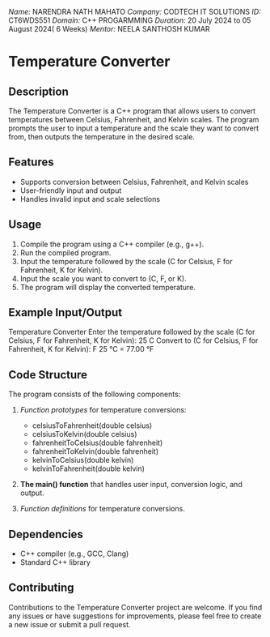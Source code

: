 *Name:* NARENDRA NATH MAHATO
*Company:* CODTECH IT SOLUTIONS
*ID:* CT6WDS551
*Domain:* C++ PROGARMMING
*Duration:* 20 July 2024 to 05 August 2024( 6 Weeks)
*Mentor:* NEELA SANTHOSH KUMAR

# Temperature Converter

## Description
The Temperature Converter is a C++ program that allows users to convert temperatures between Celsius, Fahrenheit, and Kelvin scales. The program prompts the user to input a temperature and the scale they want to convert from, then outputs the temperature in the desired scale.

## Features
- Supports conversion between Celsius, Fahrenheit, and Kelvin scales
- User-friendly input and output
- Handles invalid input and scale selections

## Usage
1. Compile the program using a C++ compiler (e.g., g++).
2. Run the compiled program.
3. Input the temperature followed by the scale (C for Celsius, F for Fahrenheit, K for Kelvin).
4. Input the scale you want to convert to (C, F, or K).
5. The program will display the converted temperature.

## Example Input/Output

Temperature Converter
Enter the temperature followed by the scale (C for Celsius, F for Fahrenheit, K for Kelvin): 25 C
Convert to (C for Celsius, F for Fahrenheit, K for Kelvin): F
25 °C = 77.00 °F


## Code Structure
The program consists of the following components:

1. *Function prototypes* for temperature conversions:
   - celsiusToFahrenheit(double celsius)
   - celsiusToKelvin(double celsius)
   - fahrenheitToCelsius(double fahrenheit)
   - fahrenheitToKelvin(double fahrenheit)
   - kelvinToCelsius(double kelvin)
   - kelvinToFahrenheit(double kelvin)

2. **The main() function** that handles user input, conversion logic, and output.

3. *Function definitions* for temperature conversions.

## Dependencies
- C++ compiler (e.g., GCC, Clang)
- Standard C++ library

## Contributing
Contributions to the Temperature Converter project are welcome. If you find any issues or have suggestions for improvements, please feel free to create a new issue or submit a pull request.
